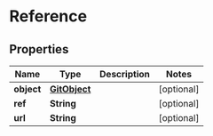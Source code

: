 
# Reference

## Properties
Name | Type | Description | Notes
------------ | ------------- | ------------- | -------------
**object** | [**GitObject**](GitObject.md) |  |  [optional]
**ref** | **String** |  |  [optional]
**url** | **String** |  |  [optional]



